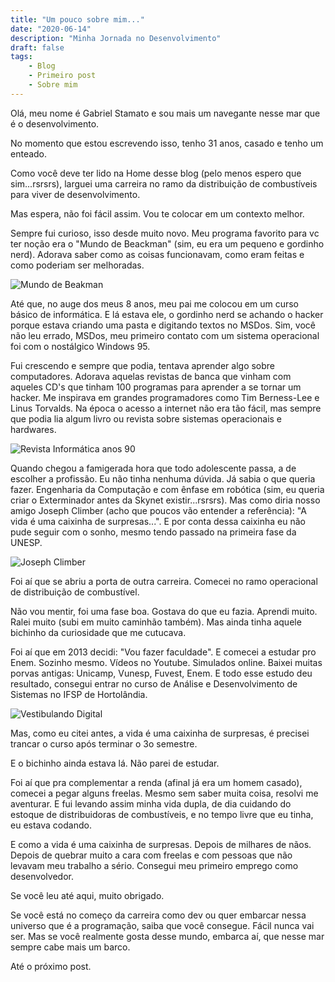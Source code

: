 ```yaml
---
title: "Um pouco sobre mim..."
date: "2020-06-14"
description: "Minha Jornada no Desenvolvimento"
draft: false
tags:
    - Blog
    - Primeiro post
    - Sobre mim
---
```


Olá, meu nome é Gabriel Stamato e sou mais um navegante nesse mar que é o desenvolvimento.

No momento que estou escrevendo isso, tenho 31 anos, casado e tenho um enteado.

Como você deve ter lido na Home desse blog (pelo menos espero que sim...rsrsrs), larguei uma carreira no ramo da distribuição de combustíveis para viver de desenvolvimento.

Mas espera, não foi fácil assim. Vou te colocar em um contexto melhor.

Sempre fui curioso, isso desde muito novo. Meu programa favorito para vc ter noção era o "Mundo de Beackman" (sim, eu era um pequeno e gordinho nerd). Adorava saber como as coisas funcionavam, como eram feitas e como poderiam ser melhoradas.

![Mundo de Beakman](https://farm9.staticflickr.com/8391/8484744268_74762b25a7.jpg)

Até que, no auge dos meus 8 anos, meu pai me colocou em um curso básico de informática. E lá estava ele, o gordinho nerd se achando o hacker porque estava criando uma pasta e digitando textos no MSDos. Sim, você não leu errado, MSDos, meu primeiro contato com um sistema operacional foi com o nostálgico Windows 95.

Fui crescendo e sempre que podia, tentava aprender algo sobre computadores. Adorava aquelas revistas de banca que vinham com aqueles CD's que tinham 100 programas para aprender a se tornar um hacker. Me inspirava em grandes programadores como Tim Berness-Lee e Linus Torvalds. Na época o acesso a internet não era tão fácil, mas sempre que podia lia algum livro ou revista sobre sistemas operacionais e hardwares.

![Revista Informática anos 90](https://scontent.fcpq3-1.fna.fbcdn.net/v/t1.0-9/42114573_718220988531522_6003203934263443456_n.jpg?_nc_cat=107&_nc_sid=9267fe&_nc_eui2=AeHoZkK9unNJrggU7jRdZiphijB2aNbciEmKMHZo1tyISbQUeIfabbX_yLF4KBN27XlUgaxNqSfhXOttodo3ZHih&_nc_ohc=rS9ixLxXI2AAX-leJmZ&_nc_ht=scontent.fcpq3-1.fna&oh=f4476a2b8a7406ec101d50dba3465078&oe=5F0AF6A5)

Quando chegou a famigerada hora que todo adolescente passa, a de escolher a profissão. Eu não tinha nenhuma dúvida. Já sabia o que queria fazer. Engenharia da Computação e com ênfase em robótica (sim, eu queria criar o Exterminador antes da Skynet existir...rsrsrs). Mas como diria nosso amigo Joseph Climber (acho que poucos vão entender a referência): "A vida é uma caixinha de surpresas...". E por conta dessa caixinha eu não pude seguir com o sonho, mesmo tendo passado na primeira fase da UNESP.

![Joseph Climber](https://uploads.metropoles.com/wp-content/uploads/2018/01/03163332/os-melhores-do-mundo.jpg)

Foi aí que se abriu a porta de outra carreira. Comecei no ramo operacional de distribuição de combustível.

Não vou mentir, foi uma fase boa. Gostava do que eu fazia. Aprendi muito. Ralei muito (subi em muito caminhão também). Mas ainda tinha aquele bichinho da curiosidade que me cutucava.

Foi aí que em 2013 decidi: "Vou fazer faculdade". E comecei a estudar pro Enem. Sozinho mesmo. Vídeos no Youtube. Simulados online. Baixei muitas porvas antigas: Unicamp, Vunesp, Fuvest, Enem. E todo esse estudo deu resultado, consegui entrar no curso de Análise e Desenvolvimento de Sistemas no IFSP de Hortolândia.

![Vestibulando Digital](https://3.bp.blogspot.com/_UPoemyclf0Q/TEWvnUo6NPI/AAAAAAAAAW8/UbMi7p04sxM/s320/logo-4.jpg)

Mas, como eu citei antes, a vida é uma caixinha de surpresas, é precisei trancar o curso após terminar o 3o semestre.

E o bichinho ainda estava lá. Não parei de estudar.

Foi aí que pra complementar a renda (afinal já era um homem casado), comecei a pegar alguns freelas. Mesmo sem saber muita coisa, resolvi me aventurar. E fui levando assim minha vida dupla, de dia cuidando do estoque de distribuidoras de combustíveis, e no tempo livre que eu tinha, eu estava codando.

E como a vida é uma caixinha de surpresas. Depois de milhares de nãos. Depois de quebrar muito a cara com freelas e com pessoas que não levavam meu trabalho a sério. Consegui meu primeiro emprego como desenvolvedor.

Se você leu até aqui, muito obrigado.

Se você está no começo da carreira como dev ou quer embarcar nessa universo que é a programação, saiba que você consegue. Fácil nunca vai ser. Mas se você realmente gosta desse mundo, embarca aí, que nesse mar sempre cabe mais um barco.

Até o próximo post.